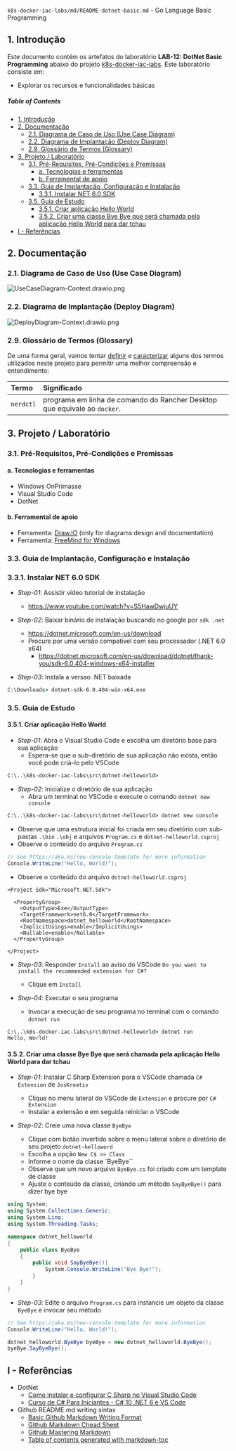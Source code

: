 `k8s-docker-iac-labs/md/README-dotnet-basic.md` - Go Language Basic Programming

## 1. Introdução

Este documento contém os artefatos do laboratório **LAB-12: DotNet Basic Programming** abaixo do projeto [k8s-docker-iac-labs](../README.md). Este laboratório consiste em:
* Explorar os recursos e funcionalidades básicas 

##### Table of Contents  
- [1. Introdução](#1-introdução)
- [2. Documentação](#2-documentação)
  * [2.1. Diagrama de Caso de Uso (Use Case Diagram)](#21-diagrama-de-caso-de-uso-use-case-diagram)
  * [2.2. Diagrama de Implantação (Deploy Diagram)](#22-diagrama-de-implantação-deploy-diagram)
  * [2.9. Glossário de Termos (Glossary)](#29-glossário-de-termos-glossary)
- [3. Projeto / Laboratório](#3-projeto--laboratório)
  * [3.1. Pré-Requisitos, Pré-Condições e Premissas](#31-pré-requisitos-pré-condições-e-premissas)
    + [a. Tecnologias e ferramentas](#a-tecnologias-e-ferramentas)
    + [b. Ferramental de apoio](#b-ferramental-de-apoio)
  * [3.3. Guia de Implantação, Configuração e Instalação](#33-guia-de-implantação-configuração-e-instalação)
    + [3.3.1. Instalar NET 6.0 SDK](#331-instalar-net-60-sdk)
  * [3.5. Guia de Estudo](#35-guia-de-estudo)
    + [3.5.1. Criar aplicação Hello World](#351-criar-aplicação-hello-world)
    + [3.5.2. Criar uma classe Bye Bye que será chamada pela aplicação Hello World para dar tchau](#352-criar-uma-classe-bye-bye-que-será-chamada-pela-aplicação-hello-world-para-dar-tchau)
- [I - Referências](#i---referências)



## 2. Documentação

### 2.1. Diagrama de Caso de Uso (Use Case Diagram)

![UseCaseDiagram-Context.drawio.png](../doc/uml-diagrams/UseCaseDiagram-dotnet-helloworld.drawio.png) 

### 2.2. Diagrama de Implantação (Deploy Diagram)

![DeployDiagram-Context.drawio.png](../doc/uml-diagrams/DeployDiagram-kubernetes-docker-rancherdesktop-dotnet.drawio.png) 


### 2.9. Glossário de Termos (Glossary)

De uma forma geral, vamos tentar <ins>definir</ins> e <ins>caracterizar</ins> alguns dos termos utilizados neste projeto para permitir uma melhor compreensão e entendimento:

| Termo       | Significado                     |
| :---------- | :------------------------------ |
| `nerdctl`   | programa em linha de comando do Rancher Desktop que equivale ao `docker`. |


## 3. Projeto / Laboratório

### 3.1. Pré-Requisitos, Pré-Condições e Premissas

#### a. Tecnologias e ferramentas

* Windows OnPrimasse
* Visual Studio Code
* DotNet

#### b. Ferramental de apoio

* Ferramenta: [Draw.IO](https://app.diagrams.net/) (only for diagrams design and documentation)
* Ferramenta: [FreeMind for Windows](https://freemind.br.uptodown.com/windows)


### 3.3. Guia de Implantação, Configuração e Instalação

### 3.3.1. Instalar NET 6.0 SDK

* *Step-01*: Assistir vídeo tutorial de instalação
  * https://www.youtube.com/watch?v=S5HawDwjuUY

* *Step-02*: Baixar binário de instalação buscando no google por `sdk .net`
  * https://dotnet.microsoft.com/en-us/download
  * Procure por uma versão compatível com seu processador (.NET 6.0 x64)
    * https://dotnet.microsoft.com/en-us/download/dotnet/thank-you/sdk-6.0.404-windows-x64-installer


* *Step-03*: Instala a versao .NET baixada

```cmd
C:\Downloads> dotnet-sdk-6.0.404-win-x64.exe
```


### 3.5. Guia de Estudo

#### 3.5.1. Criar aplicação Hello World

* *Step-01*: Abra o Visual Studio Code e escolha um diretório base para sua aplicação
  * Espera-se que o sub-diretório de sua aplicação não exista, então você pode criá-lo pelo VSCode

```cmd
C:\..\k8s-docker-iac-labs\src\dotnet-helloworld>
```

* *Step-02*: Inicialize o diretório de sua aplicação
  * Abra um terminal no VSCode e execute o comando `dotnet new console`

```cmd
C:\..\k8s-docker-iac-labs\src\dotnet-helloworld> dotnet new console
```

  * Observe que uma estrutura inicial foi criada em seu diretório com sub-pastas `.\bin` `.\obj` e arquivos `Program.cs` e `dotnet-helloworld.csproj`
  * Observe o conteúdo do arquivo `Program.cs`

```Program.cs
// See https://aka.ms/new-console-template for more information
Console.WriteLine("Hello, World!");
``` 

  * Observe o conteúdo do arquivo `dotnet-helloworld.csproj`

```dotnet-helloworld.csproj
<Project Sdk="Microsoft.NET.Sdk">

  <PropertyGroup>
    <OutputType>Exe</OutputType>
    <TargetFramework>net6.0</TargetFramework>
    <RootNamespace>dotnet_helloworld</RootNamespace>
    <ImplicitUsings>enable</ImplicitUsings>
    <Nullable>enable</Nullable>
  </PropertyGroup>

</Project>
```

* *Step-03*: Responder `Install` ao aviso do VSCode `Do you want to install the recommended extension for C#?`
  * Clique em `Install`


* *Step-04*: Executar o seu programa
  * Invocar a execução de seu programa no terminal com o comando `dotnet run`


```cmd
C:\..\k8s-docker-iac-labs\src\dotnet-helloworld> dotnet run
Hello, World!
```


#### 3.5.2. Criar uma classe Bye Bye que será chamada pela aplicação Hello World para dar tchau

* *Step-01*: Instalar C Sharp Extension para o VSCode chamada `C# Extension` de `JosKreativ`
  * Clique no menu lateral do VSCode de `Extension` e procure por `C# Extension`
  * Instalar a extensão e em seguida reiniciar o VSCode

* *Step-02*: Creie uma nova classe `ByeBye`
  * Clique com botão invertido sobre o menu lateral sobre o diretório de seu projeto `dotnet-helloword`
  * Escolha a opção `New C$ >> Class`
  * Informe o nome da classe `ByeBye``
  * Observe que um novo arquivo `ByeBye.cs` foi criado com um template de classe
  * Ajuste o conteúdo da classe, criando um método `SayByeBye()` para dizer bye bye

```ByeBye.cs
using System;
using System.Collections.Generic;
using System.Linq;
using System.Threading.Tasks;

namespace dotnet_helloworld
{
    public class ByeBye
    {
        public void SayByeBye(){
            System.Console.WriteLine("Bye Bye!");
        }
    }
}
```

* *Step-03*: Edite o arquivo `Program.cs` para instancie um objeto da classe `ByeBye` e invocar seu método

```Program.cs
// See https://aka.ms/new-console-template for more information
Console.WriteLine("Hello, World!");

dotnet_helloworld.ByeBye byeBye = new dotnet_helloworld.ByeBye();
byeBye.SayByeBye();
```


## I - Referências

* DotNet
  * [Como instalar e configurar C Sharp no Visual Studio Code](https://www.youtube.com/watch?v=S5HawDwjuUY)
  * [Curso de C# Para Iniciantes - C# 10 .NET 6 e VS Code](https://www.youtube.com/watch?v=oTivhgjbhIg)
* Github README.md writing sintax
  * [Basic Github Markdown Writing Format](https://docs.github.com/pt/free-pro-team@latest/github/writing-on-github/basic-writing-and-formatting-syntax)  
  * [Github Markdown Chead Sheet](https://guides.github.com/pdfs/markdown-cheatsheet-online.pdf)
  * [Github Mastering Markdown](https://guides.github.com/features/mastering-markdown/#what)
  * [Table of contents generated with markdown-toc](http://ecotrust-canada.github.io/markdown-toc/)

